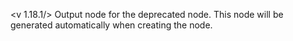 <v 1.18.1/>
Output node for the deprecated <node iterator> node. This node will be generated automatically when creating the <node iterator> node.